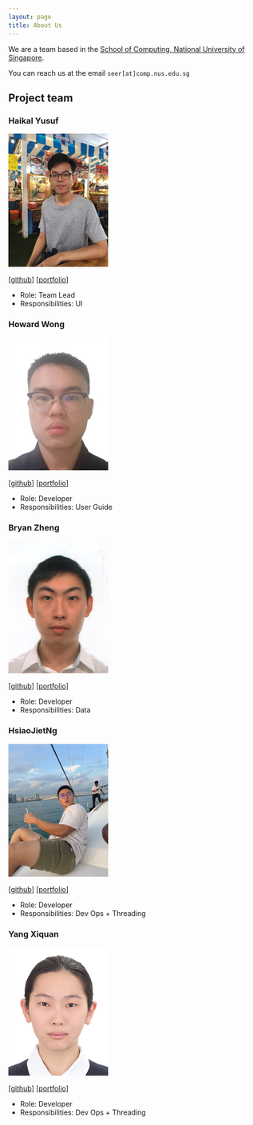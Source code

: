 ```yaml
---
layout: page
title: About Us
---
```


We are a team based in the [School of Computing, National University of Singapore](http://www.comp.nus.edu.sg).

You can reach us at the email `seer[at]comp.nus.edu.sg`

## Project team

### Haikal Yusuf

<img src="images/waffledood.png" width="200px">

[[github](http://github.com/waffledood)]
[[portfolio](team/waffledood.md)]

* Role: Team Lead
* Responsibilities: UI

### Howard Wong

<img src="images/howardwhw2.png" width="200px">

[[github](http://github.com/howardwhw2)]
[[portfolio](team/howardwhw2.md)]

* Role: Developer
* Responsibilities: User Guide

### Bryan Zheng

<img src="images/ashuh.png" width="200px">

[[github](http://github.com/ashuh)]
[[portfolio](team/ashuh.md)]

* Role: Developer
* Responsibilities: Data

### HsiaoJietNg

<img src="images/hsiaojietng.png" width="200px">

[[github](https://github.com/hsiaojietng)]
[[portfolio](team/hsiaojietng.md)]

* Role: Developer
* Responsibilities: Dev Ops + Threading

### Yang Xiquan

<img src="images/cindyangxq.png" width="200px">

[[github](http://github.com/cindyangXQ)]
[[portfolio](team/cindyangxq.md)]

* Role: Developer
* Responsibilities: Dev Ops + Threading
